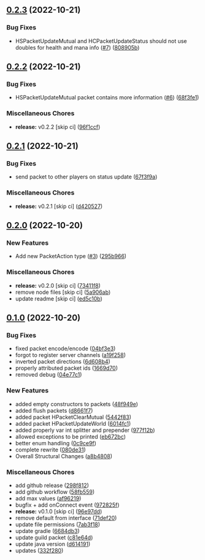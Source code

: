 ## [0.2.3](https://github.com/Wynntils/Hades/compare/v0.2.2...v0.2.3) (2022-10-21)


### Bug Fixes

* HSPacketUpdateMutual and HCPacketUpdateStatus should not use doubles for health and mana info ([#7](https://github.com/Wynntils/Hades/issues/7)) ([808905b](https://github.com/Wynntils/Hades/commit/808905bfc5e6c9fcfb96694e05bb5562d4fb1aeb))

## [0.2.2](https://github.com/Wynntils/Hades/compare/v0.2.1...v0.2.2) (2022-10-21)


### Bug Fixes

* HSPacketUpdateMutual packet contains more information ([#6](https://github.com/Wynntils/Hades/issues/6)) ([68f3fe1](https://github.com/Wynntils/Hades/commit/68f3fe132e4c97adbea4e5b92ac280ce3027e5b1))


### Miscellaneous Chores

* **release:** v0.2.2 [skip ci] ([96f1ccf](https://github.com/Wynntils/Hades/commit/96f1ccf46b01108a15ff330435c9fadc9763ae21))

## [0.2.1](https://github.com/Wynntils/Hades/compare/v0.2.0...v0.2.1) (2022-10-21)


### Bug Fixes

* send packet to other players on status update ([67f3f9a](https://github.com/Wynntils/Hades/commit/67f3f9ac92716aae32c64c00947289f4d44d11f6))


### Miscellaneous Chores

* **release:** v0.2.1 [skip ci] ([d420527](https://github.com/Wynntils/Hades/commit/d42052776d6aaa71554dd571cde41baf4328d845))

## [0.2.0](https://github.com/Wynntils/Hades/compare/v0.1.0...v0.2.0) (2022-10-20)


### New Features

* Add new PacketAction type ([#3](https://github.com/Wynntils/Hades/issues/3)) ([295b966](https://github.com/Wynntils/Hades/commit/295b9662a02f18cf1fae43c437f1efe73f222276))


### Miscellaneous Chores

* **release:** v0.2.0 [skip ci] ([73411f8](https://github.com/Wynntils/Hades/commit/73411f88345cbcdb5e40ae685061b2c78a5212b6))
* remove node files [skip ci] ([5a906ab](https://github.com/Wynntils/Hades/commit/5a906ab0e4d7711f563855aed74b62b654d59a01))
* update readme [skip ci] ([ed5c10b](https://github.com/Wynntils/Hades/commit/ed5c10b779a723d0487e6d94c264d3e7108286b6))

## [0.1.0](https://github.com/Wynntils/Hades/compare/080de3183bc4aa5212b482cd9702c61faf83235a...v0.1.0) (2022-10-20)


### Bug Fixes

* fixed packet encode/encode ([04bf3e3](https://github.com/Wynntils/Hades/commit/04bf3e38d2841d8d61075d46e43bfa237b976a05))
* forgot to register server channels ([a19f258](https://github.com/Wynntils/Hades/commit/a19f25866f22a703cae1c23a3148387af4dcdfdb))
* inverted packet directions ([6d608b4](https://github.com/Wynntils/Hades/commit/6d608b4695f36f97c65ea15f25cde145946b29d2))
* properly attributed packet ids ([1669d70](https://github.com/Wynntils/Hades/commit/1669d70d42357fb6a5c4d18ab8de58578a24636a))
* removed debug ([04e77c1](https://github.com/Wynntils/Hades/commit/04e77c19f66880a670f0718a3c4ef3990e2d4af9))


### New Features

* added empty constructors to packets ([48f949e](https://github.com/Wynntils/Hades/commit/48f949e9ce603ba5c461bc59b3e88b8e5e1f4226))
* added flush packets ([d8661f7](https://github.com/Wynntils/Hades/commit/d8661f7f8882a51ecb1764f40700093152c17bb8))
* added packet HPacketClearMutual ([5442f83](https://github.com/Wynntils/Hades/commit/5442f83f1055d90f3eaacb6797df31860d761c74))
* added packet HPacketUpdateWorld ([6014fc1](https://github.com/Wynntils/Hades/commit/6014fc17200e29a6534b8933d90bad138a774359))
* added properly var int splitter and prepender ([977f12b](https://github.com/Wynntils/Hades/commit/977f12b1a8680f2d0a862491ebc3093c2989e82a))
* allowed exceptions to be printed ([eb672bc](https://github.com/Wynntils/Hades/commit/eb672bc5983ab05c8a995e06d6552dd13648776f))
* better enum handling ([0c9ce9f](https://github.com/Wynntils/Hades/commit/0c9ce9f4326d94e1e7283ebaf4543be171a89b7d))
* complete rewrite ([080de31](https://github.com/Wynntils/Hades/commit/080de3183bc4aa5212b482cd9702c61faf83235a))
* Overall Structural Changes ([a8b4808](https://github.com/Wynntils/Hades/commit/a8b48081c73f57b29b499e3b10382f3d635b223f))


### Miscellaneous Chores

* add github release ([298f812](https://github.com/Wynntils/Hades/commit/298f812374c4290e2cf6c33944dfc282ee1f41cd))
* add github workflow ([58fb559](https://github.com/Wynntils/Hades/commit/58fb559dc097e2aaf88c3240c50b1078a5a4d96e))
* add max values ([af96219](https://github.com/Wynntils/Hades/commit/af962197cfc53f0cf254e4a3bf89ef891067f020))
* bugfix + add onConnect event ([972825f](https://github.com/Wynntils/Hades/commit/972825f9d79eab6efcd337a0befe1cc26ea91b26))
* **release:** v0.1.0 [skip ci] ([96e97dd](https://github.com/Wynntils/Hades/commit/96e97dd63d72274c421368b321bc2d2945a32b5d))
* remove default from interface ([71def20](https://github.com/Wynntils/Hades/commit/71def2061955f26455c340483cc203f8b2f87dd4))
* update file permissions ([7ab3f18](https://github.com/Wynntils/Hades/commit/7ab3f1896778e0e4453e20858463fc76c7999d01))
* update gradle ([6684db3](https://github.com/Wynntils/Hades/commit/6684db3d32a7dbd4fbcfe425cc1509d28431d7cd))
* update guild packet ([c81e64d](https://github.com/Wynntils/Hades/commit/c81e64d05b8c3b81ad90eea15bc8c002af5a7664))
* update java version ([d614191](https://github.com/Wynntils/Hades/commit/d614191d1573dbc5aa00d7db5c305370ce89928e))
* updates ([332f280](https://github.com/Wynntils/Hades/commit/332f280ae02d08fc7412e6476cee479e89e43cbe))


